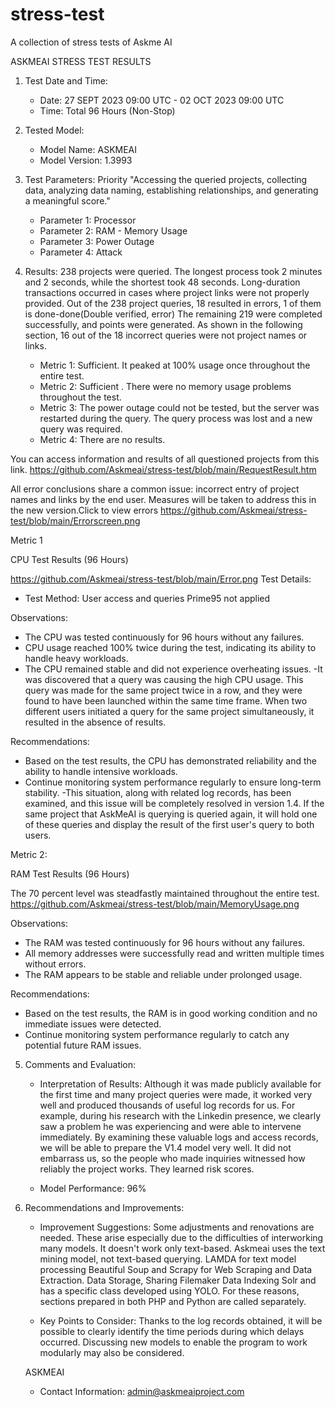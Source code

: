 # stress-test
A collection of stress tests of Askme AI

ASKMEAI STRESS TEST RESULTS

1. Test Date and Time:
   - Date: 27 SEPT 2023 09:00 UTC - 02 OCT 2023 09:00 UTC
   - Time: Total 96 Hours (Non-Stop)

2. Tested Model:
   - Model Name: ASKMEAI 
   - Model Version: 1.3993

3. Test Parameters:
Priority "Accessing the queried projects, collecting data, analyzing data naming, establishing relationships, and generating a meaningful score."
    - Parameter 1: Processor
    - Parameter 2: RAM - Memory Usage
    - Parameter 3: Power Outage  
    - Parameter 4: Attack
   
4. Results:
238 projects were queried. 
The longest process took 2 minutes and 2 seconds, while the shortest took 48 seconds. 
Long-duration transactions occurred in cases where project links were not properly provided.
Out of the 238 project queries, 
18 resulted in errors, 
1 of them is done-done(Double verified, error)
The remaining 219 were completed successfully, and points were generated. 
As shown in the following section, 16 out of the 18 incorrect queries were not project names or links.
   - Metric 1: Sufficient. It peaked at 100% usage once throughout the entire test.
   - Metric 2: Sufficient . There were no memory usage problems throughout the test.
   - Metric 3: The power outage could not be tested, but the server was restarted during the query. The query process was lost and a new query was required.
   - Metric 4: There are no results.

You can access information and results of all questioned projects from this link.
https://github.com/Askmeai/stress-test/blob/main/RequestResult.htm


All error conclusions share a common issue: incorrect entry of project names and links by the end user. Measures will be taken to address this in the new version.Click to view errors
https://github.com/Askmeai/stress-test/blob/main/Errorscreen.png



Metric 1

CPU Test Results (96 Hours)

https://github.com/Askmeai/stress-test/blob/main/Error.png
Test Details:
- Test Method: 
User access and queries
Prime95 not applied

Observations:
- The CPU was tested continuously for 96 hours without any failures.
- CPU usage reached 100% twice during the test, indicating its ability to handle heavy workloads.
- The CPU remained stable and did not experience overheating issues.
-It was discovered that a query was causing the high CPU usage. This query was made for the same project twice in a row, and they were found to have been launched within the same time frame. When two different users initiated a query for the same project simultaneously, it resulted in the absence of results.

Recommendations:
- Based on the test results, the CPU has demonstrated reliability and the ability to handle intensive workloads.
- Continue monitoring system performance regularly to ensure long-term stability.
-This situation, along with related log records, has been examined, and this issue will be completely resolved in version 1.4. If the same project that AskMeAI is querying is queried again, it will hold one of these queries and display the result of the first user's query to both users.


Metric 2:

RAM Test Results (96 Hours)

The 70 percent level was steadfastly maintained throughout the entire test.
https://github.com/Askmeai/stress-test/blob/main/MemoryUsage.png

Observations:
- The RAM was tested continuously for 96 hours without any failures.
- All memory addresses were successfully read and written multiple times without errors.
- The RAM appears to be stable and reliable under prolonged usage.

Recommendations:
- Based on the test results, the RAM is in good working condition and no immediate issues were detected.
- Continue monitoring system performance regularly to catch any potential future RAM issues.


5. Comments and Evaluation:
    - Interpretation of Results: Although it was made publicly available for the first time and many project queries were made, it worked very well and produced thousands of useful log records for us.
For example, during his research with the Linkedin presence, we clearly saw a problem he was experiencing and were able to intervene immediately.
By examining these valuable logs and access records, we will be able to prepare the V1.4 model very well.
It did not embarrass us, so the people who made inquiries witnessed how reliably the project works. They learned risk scores.

    - Model Performance: 96%

6. Recommendations and Improvements:

    - Improvement Suggestions: Some adjustments and renovations are needed. These arise especially due to the difficulties of interworking many models. It doesn't work only text-based. Askmeai uses the text mining model, not text-based querying. LAMDA for text model processing Beautiful Soup and Scrapy for Web Scraping and Data Extraction. Data Storage, Sharing Filemaker Data Indexing Solr and has a specific class developed using YOLO. For these reasons, sections prepared in both PHP and Python are called separately.

    - Key Points to Consider:
Thanks to the log records obtained, it will be possible to clearly identify the time periods during which delays occurred. Discussing new models to enable the program to work modularly may also be considered.

    ASKMEAI
    - Contact Information: admin@askmeaiproject.com
